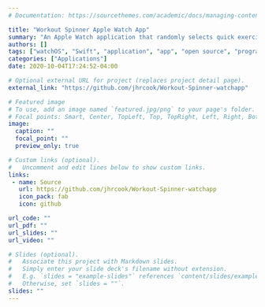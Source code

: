 ```yaml
---
# Documentation: https://sourcethemes.com/academic/docs/managing-content/

title: "Workout Spinner Apple Watch App"
summary: "An Apple Watch application that randomly selects quick exercises using a Wheel-of-Fortune-like spinning wheel."
authors: []
tags: ["watchOS", "Swift", "application", "app", "open source", "programming", "SwiftUI"]
categories: ["Applications"]
date: 2020-10-04T17:24:52-04:00

# Optional external URL for project (replaces project detail page).
external_link: "https://github.com/jhrcook/Workout-Spinner-watchapp"

# Featured image
# To use, add an image named `featured.jpg/png` to your page's folder.
# Focal points: Smart, Center, TopLeft, Top, TopRight, Left, Right, BottomLeft, Bottom, BottomRight.
image:
  caption: ""
  focal_point: ""
  preview_only: true

# Custom links (optional).
#   Uncomment and edit lines below to show custom links.
links:
 - name: Source
   url: https://github.com/jhrcook/Workout-Spinner-watchapp
   icon_pack: fab
   icon: github

url_code: ""
url_pdf: ""
url_slides: ""
url_video: ""

# Slides (optional).
#   Associate this project with Markdown slides.
#   Simply enter your slide deck's filename without extension.
#   E.g. `slides = "example-slides"` references `content/slides/example-slides.md`.
#   Otherwise, set `slides = ""`.
slides: ""
---
```

